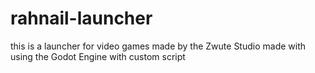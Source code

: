 # rahnail-launcher
this is a launcher for video games made by the Zwute Studio made with using the Godot Engine with custom script
